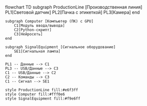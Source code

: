 flowchart TD
    subgraph ProductionLine [Производственная линия]
        PL1[Световой датчик]
        PL2[Пачка с этикеткой]
        PL3[Камера]
    end

    subgraph Computer [Компьютер (ПК) с GPU]
        C1[Модуль ввода/вывода]
        C2[Python-скрипт]
        C3[Нейросеть]
    end

    subgraph SignalEquipment [Сигнальное оборудование]
        SE1[Сигнальная лампа]
    end

    PL1 -- Данные --> C1
    PL3 -- USB/Данные --> C3
    C1 -- USB/Данные --> C2
    C2 -- Команды --> C3
    C1 -- Сигнал --> SE1

    style ProductionLine fill:#e6f3ff
    style Computer fill:#fff0e6
    style SignalEquipment fill:#f9e6ff
